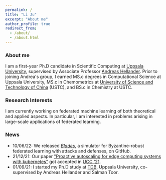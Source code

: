 ```yaml
---
permalink: /
title: "Li Ju"
excerpt: "About me"
author_profile: true
redirect_from: 
  - /about/
  - /about.html
---
```


### About me
I am a first-year Ph.D candidate in Scientific Computing at [Uppsala University](https://www.uu.se/en), 
supervised by Associate Professor [Andreas Hellander](https://www.it.uu.se/katalog/andreash). 
Prior to joining Andrea's group, I earned MS.c degrees in Computational Science at Uppsala
University, MS.c in Chemometrics at 
[University of Science and Technology of China](https://en.ustc.edu.cn/) (USTC),
and BS.c in Chemistry at USTC. 

### Research Interests
I am currently working on federated machine learning of both theoretical and applied aspects. 
In particular, I am interested in problems arising in large-scale applications of federated learning. 

### News
 - 10/06/22: We released [*Blades*](https://github.com/bladesteam/blades), 
a simulator for Byzantine-robust federated learning with attacks and defenses, on GitHub. 
 - 21/12/21: Our paper
["Proactive autoscaling for edge computing systems with kubernetes"](https://dl.acm.org/doi/10.1145/3492323.3495588)
got accepted in [UCC '21](https://ucc-conference.org/). 
 - 01/09/21: I started my Ph.D study at [TDB](https://www.it.uu.se/research/scientific_computing),
Uppsala University, co-supervised by Andreas Hellander
and Salman Toor. 
